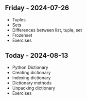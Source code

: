 ## Friday - 2024-07-26

* Tuples
* Sets
* Differences between list, tuple, set
* Frozenset
* Exercises


## Today - 2024-08-13

* Python Dictionary
* Creating dictionary 
* Indexing dictionary
* Dictionary methods
* Unpacking dictionary
* Exercises


